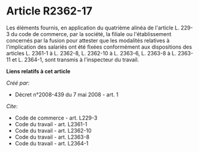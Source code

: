 # Article R2362-17

Les éléments fournis, en application du quatrième alinéa de l'article L. 229-3 du code de commerce, par la société, la
filiale ou l'établissement concernés par la fusion pour attester que les modalités relatives à l'implication des salariés ont
été fixées conformément aux dispositions des articles L. 2361-1 à L. 2362-8, L. 2362-10 à L. 2363-6, L. 2363-8 à L. 2363-11
et L. 2364-1, sont transmis à l'inspecteur du travail.

**Liens relatifs à cet article**

_Créé par_:

  - Décret n°2008-439 du 7 mai 2008 - art. 1

_Cite_:

  - Code de commerce - art. L229-3
  - Code du travail - art. L2361-1
  - Code du travail - art. L2362-10
  - Code du travail - art. L2363-8
  - Code du travail - art. L2364-1
